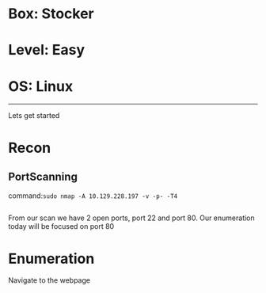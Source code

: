 # Box: Stocker
# Level: Easy
# OS: Linux
<hr>

Lets get started

# Recon

## PortScanning

command:```sudo nmap -A 10.129.228.197 -v -p- -T4```

```
```
From our scan we have 2 open ports, port 22 and port 80. Our enumeration today will be focused on port 80




# Enumeration

Navigate to the webpage

